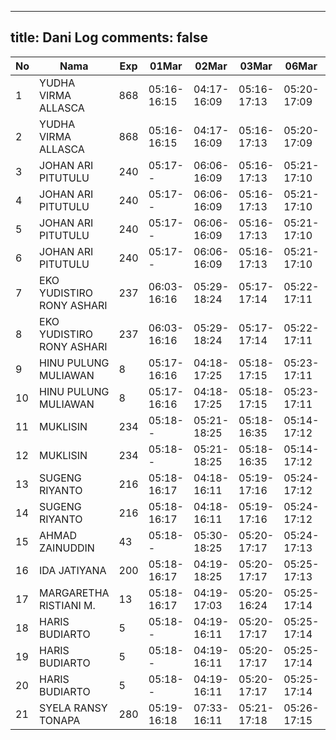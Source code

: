 
---
title: Dani Log
comments: false
---

| No | Nama | Exp | 01Mar | 02Mar | 03Mar | 06Mar | 07Mar |
|-----|-----|-----|-----|-----|-----|-----|-----|
| 1 | YUDHA VIRMA ALLASCA | 868 | 05:16-16:15 | 04:17-16:09 | 05:16-17:13 | 05:20-17:09 | 05:27-17:09 |
| 2 | YUDHA VIRMA ALLASCA | 868 | 05:16-16:15 | 04:17-16:09 | 05:16-17:13 | 05:20-17:09 | 05:27-17:09 |
| 3 | JOHAN ARI PITUTULU | 240 | 05:17-- | 06:06-16:09 | 05:16-17:13 | 05:21-17:10 | 05:28-17:09 |
| 4 | JOHAN ARI PITUTULU | 240 | 05:17-- | 06:06-16:09 | 05:16-17:13 | 05:21-17:10 | 05:28-17:09 |
| 5 | JOHAN ARI PITUTULU | 240 | 05:17-- | 06:06-16:09 | 05:16-17:13 | 05:21-17:10 | 05:28-17:09 |
| 6 | JOHAN ARI PITUTULU | 240 | 05:17-- | 06:06-16:09 | 05:16-17:13 | 05:21-17:10 | 05:28-17:09 |
| 7 | EKO YUDISTIRO RONY ASHARI | 237 | 06:03-16:16 | 05:29-18:24 | 05:17-17:14 | 05:22-17:11 | 05:29-17:11 |
| 8 | EKO YUDISTIRO RONY ASHARI | 237 | 06:03-16:16 | 05:29-18:24 | 05:17-17:14 | 05:22-17:11 | 05:29-17:11 |
| 9 | HINU PULUNG MULIAWAN | 8 | 05:17-16:16 | 04:18-17:25 | 05:18-17:15 | 05:23-17:11 | 05:30-17:11 |
| 10 | HINU PULUNG MULIAWAN | 8 | 05:17-16:16 | 04:18-17:25 | 05:18-17:15 | 05:23-17:11 | 05:30-17:11 |
| 11 | MUKLISIN | 234 | 05:18-- | 05:21-18:25 | 05:18-16:35 | 05:14-17:12 | 05:30-17:12 |
| 12 | MUKLISIN | 234 | 05:18-- | 05:21-18:25 | 05:18-16:35 | 05:14-17:12 | 05:30-17:12 |
| 13 | SUGENG RIYANTO | 216 | 05:18-16:17 | 04:18-16:11 | 05:19-17:16 | 05:24-17:12 | 05:31-17:12 |
| 14 | SUGENG RIYANTO | 216 | 05:18-16:17 | 04:18-16:11 | 05:19-17:16 | 05:24-17:12 | 05:31-17:12 |
| 15 | AHMAD ZAINUDDIN | 43 | 05:18-- | 05:30-18:25 | 05:20-17:17 | 05:24-17:13 | 05:31-17:13 |
| 16 | IDA JATIYANA | 200 | 05:18-16:17 | 04:19-18:25 | 05:20-17:17 | 05:25-17:13 | 05:32-17:13 |
| 17 | MARGARETHA RISTIANI M. | 13 | 05:18-16:17 | 04:19-17:03 | 05:20-16:24 | 05:25-17:14 | 05:32-17:13 |
| 18 | HARIS BUDIARTO | 5 | 05:18-- | 04:19-16:11 | 05:20-17:17 | 05:25-17:14 | 05:32-17:14 |
| 19 | HARIS BUDIARTO | 5 | 05:18-- | 04:19-16:11 | 05:20-17:17 | 05:25-17:14 | 05:32-17:14 |
| 20 | HARIS BUDIARTO | 5 | 05:18-- | 04:19-16:11 | 05:20-17:17 | 05:25-17:14 | 05:32-17:14 |
| 21 | SYELA RANSY TONAPA | 280 | 05:19-16:18 | 07:33-16:11 | 05:21-17:18 | 05:26-17:15 | 05:33-17:15 |
